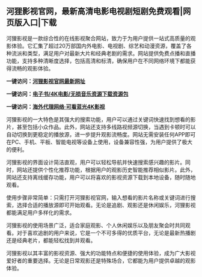 <h2>河狸影视官网，最新高清电影电视剧短剧免费观看|网页版入口|下载</h2>
<p>河狸影视是一款综合性的在线影视聚合网站，致力于为用户提供一站式高质量的观影体验。它汇集了超过20万部国内外电影、电视剧、综艺和动漫资源，覆盖了各种流派和类型，满足用户对最新大片和经典老剧的需求。网站提供免费点播和直播功能，支持多种清晰度选择，包括高清和标清，确保用户在不同网络环境下都能获得流畅的观影体验。</p>
<p><strong>一键访问：</strong><a href="https://www.xxsnav.com/sites/14477.html " target="_blank"><strong>河狸影视官网最新网址</strong></a></p>
<p><strong>一键访问：</strong><a href="https://wangpanziyuan.pages.dev/" target="_blank"><strong>电子书/4K电影/无损音乐资源下载资源包</strong></a></p>
<p><strong>一键访问：</strong><a href="http://ip.harmonylink.net/share/e82025" target="_blank"><strong>海外代理网络·可看蓝光4K影视</strong></a></p>
<p>河狸影视的一大特色是其强大的搜索功能，用户可以通过关键词快速找到想看的影片，甚至包括小众作品。此外，网站还支持多线路视频源切换，当遇到卡顿时可以自动切换到更稳定的播放源，进一步提升观影流畅度。网站无需安装任何APP即可在PC、手机、平板、智能电视等设备上使用，设备兼容性强，为用户提供了极大的便利。</p>
<p>河狸影视的界面设计简洁直观，用户可以轻松导航并快速搜索感兴趣的影片。同时，网站还提供个性化推荐功能，根据用户的观影历史智能推荐相似影片。此外，网站还支持离线缓存功能，用户可以将喜欢的影视资源下载到本地设备，随时随地观看。</p>
<p>使用步骤非常简单：只需打开河狸影视官网，输入想看的影片名称或关键词进行搜索，选择合适的播放源即可开始观看。无论是追剧、观影还是休闲娱乐，河狸影视都能满足用户多样化的需求。</p>
<p>河狸影视的使用场景广泛，适合家庭观影、个人休闲娱乐以及朋友聚会时共同观看。对于喜欢追剧的用户来说，它是一个不可多得的优质平台，无论是最新热播剧还是经典老片，都能轻松找到并观看。</p>
<p>河狸影视以其丰富的影视资源、强大的功能特点和便捷的使用体验，成为广大影视爱好者的重要选择。无论是日常观影还是特殊场合，它都能为用户提供卓越的观影体验。</p>
